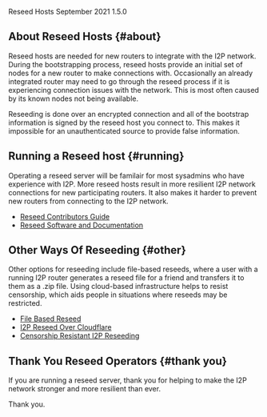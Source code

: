  Reseed Hosts September 2021 1.5.0 

## About Reseed Hosts {#about}

Reseed hosts are needed for new routers to integrate with the I2P
network. During the bootstrapping process, reseed hosts provide an
initial set of nodes for a new router to make connections with.
Occasionally an already integrated router may need to go through the
reseed process if it is experiencing connection issues with the network.
This is most often caused by its known nodes not being available.

Reseeding is done over an encrypted connection and all of the bootstrap
information is signed by the reseed host you connect to. This makes it
impossible for an unauthenticated source to provide false information.

## Running a Reseed host {#running}

Operating a reseed server will be familair for most sysadmins who have
experience with I2P. More reseed hosts result in more resilient I2P
network connections for new participating routers. It also makes it
harder to prevent new routers from connecting to the I2P network.

- [Reseed Contributors
 Guide]()
- [Reseed Software and
 Documentation](https://i2pgit.org/idk/reseed-tools)

## Other Ways Of Reseeding {#other}

Other options for reseeding include file-based reseeds, where a user
with a running I2P router generates a reseed file for a friend and
transfers it to them as a .zip file. Using cloud-based infrastructure
helps to resist censorship, which aids people in situations where
reseeds may be restricted.

- [File Based
 Reseed]()
- [I2P Reseed Over
 Cloudflare](https://homepage.np-tokumei.net/post/notes-i2p-reseed-over-cloudflare/)
- [Censorship Resistant I2P
 Reseeding](https://homepage.np-tokumei.net/post/notes-censorship-resistant-i2p-reseeding/)

## Thank You Reseed Operators {#thank you}

 If you are running a reseed server, thank you for helping
to make the I2P network stronger and more resilient than ever. 

 Thank you. 


